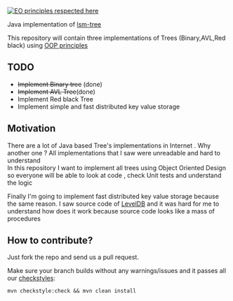 [![EO principles respected here](http://www.elegantobjects.org/badge.svg)](http://www.elegantobjects.org)

Java implementation of [lsm-tree](https://en.wikipedia.org/wiki/Log-structured_merge-tree)

This repository will contain three implementations of Trees (Binary,AVL,Red black) using [OOP principles](https://www.elegantobjects.org/#principles)

## TODO
 - ~~Implement Binary tree~~ (done)
 - ~~Implement AVL Tree~~(done)
 - Implement Red black Tree
 - Implement simple and fast distributed key value storage
 
## Motivation

There are a lot of Java based Tree's implementations in Internet . Why another one ? 
All implementations that I saw were unreadable and hard to understand  
In this repository I want to implement all trees using Object Oriented Design so everyone will be able to look at code , check Unit tests and understand the logic

Finally I'm going to implement fast distributed key value storage because the same reason. I saw source code of [LevelDB](https://github.com/google/leveldb) and it was hard for me to understand how does it work  because source code looks like a mass of procedures 
## How to contribute?

Just fork the repo and send us a pull request.

Make sure your branch builds without any warnings/issues and it passes all our [checkstyles](https://github.com/strogiyotec/jminikeyvalue/blob/master/checkstyle.xml):

```
mvn checkstyle:check && mvn clean install
```